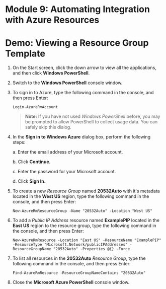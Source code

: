 # Module 9: Automating Integration with Azure Resources

# Demo: Viewing a Resource Group Template

1.  On the Start screen, click the down arrow to view all the applications, and then click **Windows PowerShell**.

1.  Switch to the **Windows PowerShell** console window.

1.  To sign in to Azure, type the following command in the console, and then press Enter:

	```
	Login-AzureRmAccount
	```

	> **Note:** If you have not used *Windows PowerShell* before, you may be prompted to allow PowerShell to collect usage data. You can safely skip this dialog.

1.  In the **Sign in to Windows Azure** dialog box, perform the following steps:

	a.  Enter the email address of your Microsoft account.

	b.  Click **Continue**.

	c.  Enter the password for your Microsoft account.

	d.  Click **Sign In**.

1.  To create a new *Resource Group* named **20532Auto** with it's metadata located in the **West US** region, type the following command in the console, and then press Enter:

	```
	New-AzureRmResourceGroup -Name "20532Auto" -Location "West US"
	```

1.  To add a *Public IP Address* resource named **ExamplePIP** located in the **East US** region to the resource group, type the following command in the console, and then press Enter:

	```
	New-AzureRmResource -Location "East US" -ResourceName "ExamplePIP" -ResourceType "Microsoft.Network/publicIPAddresses" -ResourceGroupName "20532Auto" -Properties @{} -Force
	```

1. To list all resources in the **20532Auto** *Resource Group*, type the following command in the console, and then press Enter:

	```
	Find-AzureRmResource -ResourceGroupNameContains "20532Auto"
	```

1.  Close the **Microsoft Azure PowerShell** console window.
